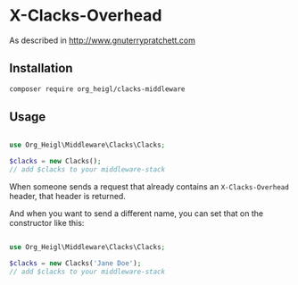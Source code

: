 # X-Clacks-Overhead

As described in http://www.gnuterrypratchett.com

## Installation

```bash
composer require org_heigl/clacks-middleware
```

## Usage

```php

use Org_Heigl\Middleware\Clacks\Clacks;

$clacks = new Clacks();
// add $clacks to your middleware-stack
```

When someone sends a request that already contains an ```X-Clacks-Overhead``` header,
that header is returned.

And when you want to send a different name, you can set that on the constructor
like this:

```php

use Org_Heigl\Middleware\Clacks\Clacks;

$clacks = new Clacks('Jane Doe');
// add $clacks to your middleware-stack
```
